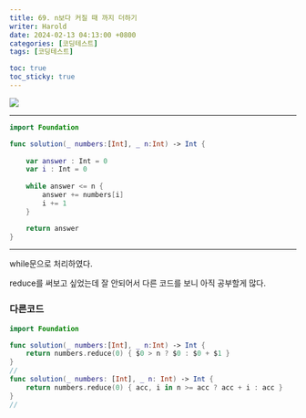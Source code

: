 ```yaml
---
title: 69. n보다 커질 때 까지 더하기
writer: Harold
date: 2024-02-13 04:13:00 +0800
categories: [코딩테스트]
tags: [코딩테스트]

toc: true
toc_sticky: true
---
```

![](https://velog.velcdn.com/images/haroldfromk/post/fb77e24f-54eb-4c87-b0dc-f20039485301/image.png)

---
```swift
import Foundation

func solution(_ numbers:[Int], _ n:Int) -> Int {
    
    var answer : Int = 0
    var i : Int = 0
    
    while answer <= n {
        answer += numbers[i]
        i += 1
    }

    return answer
}
```
---
while문으로 처리하였다.

reduce를 써보고 싶었는데 잘 안되어서 다른 코드를 보니 아직 공부할게 많다.

### 다른코드
```swift
import Foundation

func solution(_ numbers:[Int], _ n:Int) -> Int {
    return numbers.reduce(0) { $0 > n ? $0 : $0 + $1 }
}
//
func solution(_ numbers: [Int], _ n: Int) -> Int {
    return numbers.reduce(0) { acc, i in n >= acc ? acc + i : acc }
}
//
```